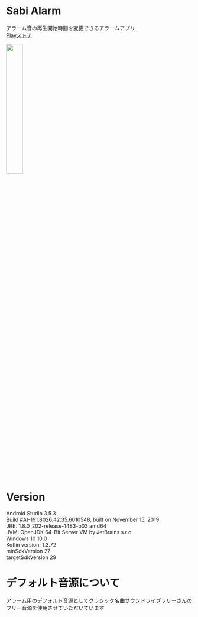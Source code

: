 # Sabi Alarm
アラーム音の再生開始時間を変更できるアラームアプリ  
[Playストア](https://play.google.com/store/apps/details?id=net.banatech.app.android.sabi_alarm)  

<img src="https://user-images.githubusercontent.com/43720583/93774393-32eff980-fc5c-11ea-920c-9539c773586e.gif" width="30%">

# Version
Android Studio 3.5.3  
Build #AI-191.8026.42.35.6010548, built on November 15, 2019  
JRE: 1.8.0_202-release-1483-b03 amd64  
JVM: OpenJDK 64-Bit Server VM by JetBrains s.r.o  
Windows 10 10.0  
Kotlin version: 1.3.72  
minSdkVersion 27  
targetSdkVersion 29  

# デフォルト音源について
アラーム用のデフォルト音源として[クラシック名曲サウンドライブラリー](https://classical-sound.seesaa.net/)さんのフリー音源を使用させていただいています
